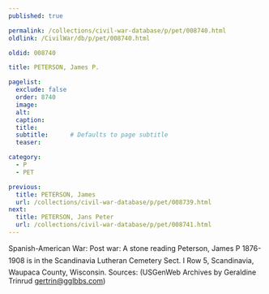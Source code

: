 ```yaml
---
published: true

permalink: /collections/civil-war-database/p/pet/008740.html
oldlink: /CivilWar/db/p/pet/008740.html

oldid: 008740

title: PETERSON, James P.

pagelist:
  exclude: false
  order: 8740
  image: 
  alt:
  caption:
  title:
  subtitle:      # Defaults to page subtitle
  teaser:

category: 
  - P 
  - PET

previous:
  title: PETERSON, James
  url: /collections/civil-war-database/p/pet/008739.html  
next:
  title: PETERSON, Jans Peter
  url: /collections/civil-war-database/p/pet/008741.html   
---
```

Spanish-American War: Post war: A stone reading &#147;Peterson, James P 1876-1908&#148; is in the Scandinavia Lutheran Cemetery Sect. I Row 5, Scandinavia, Waupaca County, Wisconsin. Sources: (USGenWeb Archives by Geraldine Trinrud [gertrin@gglbbs.com](mailto:gertrin@gglbbs.com))